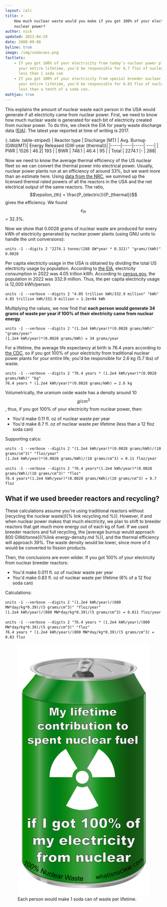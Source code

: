 ```yaml
---
layout: calc
title: >
    How much nuclear waste would you make if you got 100% of your electricity from
    nuclear power?
author: nick
updated: 2023-04-29
date: 2008-09-08
byline: true
image: /img/sodacans.png
factlets: 
    - If you got 100% of your electricity from today's nuclear power plants for
      your entire lifetime, you'd be responsible for 8.7 floz of nuclear waste;
      less than 1 soda can
    - If you got 100% of your electricity from special breeder nuclear plants for
      your entire lifetime, you'd be responsible for 0.83 floz of nuclear waste;
      less than a tenth of a soda can.
mathjax: true
---
```




This explains the amount of nuclear waste each person
in the USA would generate if all electricity came from nuclear power. First, we
need to know how much nuclear waste is generated for each bit of electricity
created from nuclear power. To do this, we check the EIA for yearly waste
discharge data [[EIA](https://www.eia.gov/nuclear/spent_fuel/ussnftab3.php)]. The latest year reported at time of writing is 2017.

{:.table .table-striped}
| Reactor type | Discharge (MT) | Avg. Burnup (GWd/MT)| Energy Released (GW-year (thermal))| 
|-----|-----|-----| ----|
| PWR | 1526  | 46.2| 193 | 
| BWR |  748.1 | 46.4 | 95 | 
| Total |  2274.1 |- | 288| 

Now we need to know the average thermal efficiency of the US nuclear fleet so we
can convert the thermal power into electrical power. Usually, nuclear power
plants run at an efficiency of around 33%, but we want more than an estimate
here. Using [data from the
NRC](https://www.nrc.gov/reading-rm/doc-collections/datasets/reactors-operating.xlsx),
we summed up the licensed thermal rated powers of all the reactors in the USA
and the net electrical output of the same reactors. The ratio,
$$\epsilon_{th} = \frac{P_{electric}}{P_{thermal}}$$ gives the efficiency. We
found $$\epsilon_{th}$$ = 32.3%.

Now we show that 0.0028 grams of nuclear waste are produced for every kWh
of electricity generated by nuclear power plants (using GNU units to handle the
unit conversions):

    units -1 --digits 2 "2274.1 tonne/(288 GW*year * 0.321)" "grams/(kWh)"
    0.0028

Per capita electricity usage in the USA is obtained by dividing the total US
electricity usage by population. According to [the
EIA](https://www.eia.gov/energyexplained/electricity/use-of-electricity.php),
electricity consumption in 2022 was 4.05 trillion kWh. According to
[census.gov](https://www.census.gov/popclock/), the population in 2022 was 332.9
million. Thus, the per capita electricity usage is 12,000 kWh/person.

    units -1 --verbose --digits 2 "4.05 trillion kWh/332.9 million" "kWh"
    4.05 trillion kWh/332.9 million = 1.2e+04 kWh

Multiplying the values, we now find that **each person would generate 34 grams of
waste per year if 100% of their electricity came from nuclear energy**.

    units -1 --verbose --digits 2 "(1.2e4 kWh/year)*(0.0028 grams/kWh)" "grams/year"
    (1.2e4 kWh/year)*(0.0028 grams/kWh) = 34 grams/year

For a lifetime, the average life expectancy at birth is 76.4 years according to
[the CDC](https://www.cdc.gov/nchs/fastats/life-expectancy.htm), so if you got
100% of your electricity from traditional nuclear power plants for your entire
life, you'd be responsible for 2.6 kg (5.7 lbs) of waste.

    units -1 --verbose --digits 2 "76.4 years * (1.2e4 kWh/year)*(0.0028 grams/kWh)" "kg"
	76.4 years * (1.2e4 kWh/year)*(0.0028 grams/kWh) = 2.6 kg

Volumetrically, the uranium oxide waste has a density around 10 $$g/cm^3$$, thus, if you got 100% of your electricity from nuclear power, then:

* You'd make 0.11 fl. oz of nuclear waste per year
* You'd make 8.7 fl. oz of nuclear waste per lifetime (less than a 12 floz soda can)

Supporting calcs: 

    units -1 --verbose --digits 2 "(1.2e4 kWh/year)*(0.0028 grams/kWh)/(10 grams/cm^3)" "floz/year"
	(1.2e4 kWh/year)*(0.0028 grams/kWh)/(10 grams/cm^3) = 0.11 floz/year

    units -1 --verbose --digits 2 "76.4 years*(1.2e4 kWh/year)*(0.0028 grams/kWh)/(10 grams/cm^3)" "floz"
	76.4 years*(1.2e4 kWh/year)*(0.0028 grams/kWh)/(10 grams/cm^3) = 8.7 floz

## What if we used breeder reactors and recycling?

These calculations assume you're using traditional reactors without [recycling
the nuclear waste]({% link recycling.md %}). However, if and when nuclear power
makes that much electricity, we plan to shift to breeder reactors that get much
more energy out of each kg of fuel. If we used breeder reactors and full recycling,
the [average burnup would approach 800 GWd/tonne]({%link energy-density.md %}), and
the thermal efficiency will approach 39%. The waste density would be lower, since
more of it would be converted to fission products.

Then, the conclusions are even wilder. If you got 100% of your electricity from
nuclear breeder reactors:

* You'd make 0.011 fl. oz of nuclear waste per year
* You'd make 0.83 fl. oz of nuclear waste per lifetime (6% of a 12 floz soda can)

Calculations:

    units -1 --verbose --digits 2 "(1.2e4 kWh/year)/(800 MW*day/kg*0.39)/(5 grams/cm^3)" "floz/year"
	(1.2e4 kWh/year)/(800 MW*day/kg*0.39)/(5 grams/cm^3) = 0.011 floz/year

    units -1 --verbose --digits 2 "76.4 years * (1.2e4 kWh/year)/(800 MW*day/kg*0.39)/(5 grams/cm^3)" "floz"
	76.4 years * (1.2e4 kWh/year)/(800 MW*day/kg*0.39)/(5 grams/cm^3) = 0.83 floz


<figure>
<a href="/img/sodacans.png">
<img class="img-fluid w-25" src="/img/sodacans.png" 
{% imagesize /img/sodacans.png:props %}  
alt="A soda can of nuclear waste"/></a>
<figcaption markdown="1" class="figure-caption">Each person would make 1 soda can of waste per lifetime.
</figcaption>
</figure>